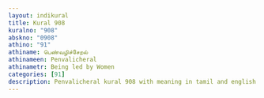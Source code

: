 ```yaml
---
layout: indikural
title: Kural 908
kuralno: "908"
abskno: "0908"
athino: "91"
athiname: பெண்வழிச்சேறல்
athinameen: Penvalicheral
athinametr: Being led by Women
categories: [91]
description: Penvalicheral kural 908 with meaning in tamil and english 
---
```


